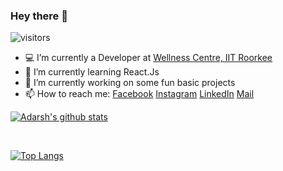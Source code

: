 ### Hey there 👋
![visitors](https://visitor-badge.laobi.icu/badge?page_id=adarshpriyadarshii.adarshpriyadarshii)
- :computer: I’m currently a Developer at [Wellness Centre, IIT Roorkee](https://github.com/Wellness-Center-IIT-Roorkee)
- 🌱 I’m currently learning React.Js
- 🔭 I’m currently working on some fun basic projects
- 📫 How to reach me: 
     [Facebook](https://www.facebook.com/adarshpriyadarshii)
     [Instagram](https://www.instagram.com/adarshpriyadarshii/)
     [LinkedIn](https://www.linkedin.com/in/adarshpriyadarshi/)
     [Mail](mailto:adarsh_p@ce.iitr.ac.in)
    


[![Adarsh's github stats](https://github-readme-stats.vercel.app/api?username=adarshpriyadarshii&show_icons=true&theme=radical&count_private=true)](https://github.com/anuraghazra/github-readme-stats)

<br />

[![Top Langs](https://github-readme-stats.vercel.app/api/top-langs/?username=adarshpriyadarshii&layout=compact)](https://github.com/anuraghazra/github-readme-stats)
<!--
**adarshpriyadarshii/adarshpriyadarshii** is a ✨ _special_ ✨ repository because its `README.md` (this file) appears on your GitHub profile.

Here are some ideas to get you started:

- 🔭 I’m currently working on ...
- 🌱 I’m currently learning ...
- 👯 I’m looking to collaborate on ...
- 🤔 I’m looking for help with ...
- 💬 Ask me about ...
- 📫 How to reach me: ...
- 😄 Pronouns: ...
- ⚡ Fun fact: ...
-->
